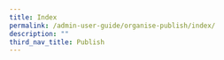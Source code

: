 ```yaml
---
title: Index
permalink: /admin-user-guide/organise-publish/index/
description: ""
third_nav_title: Publish
---
```

